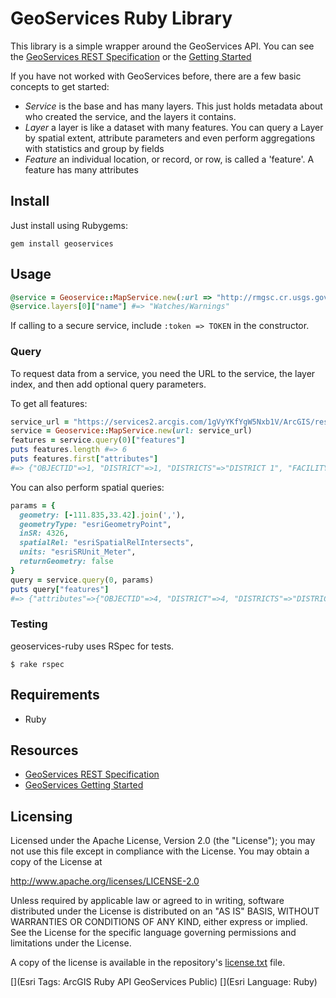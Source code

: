 # GeoServices Ruby Library

This library is a simple wrapper around the GeoServices API. You can see the [GeoServices REST Specification](http://www.esri.com/industries/landing-pages/geoservices/geoservices) or the [Getting Started](https://services.arcgis.com/help/index.html?overview.html)

If you have not worked with GeoServices before, there are a few basic concepts to get started:

* _Service_ is the base and has many layers. This just holds metadata about who created the service, and the layers it contains.
* _Layer_ a layer is like a dataset with many features. You can query a Layer by spatial extent, attribute parameters and even perform aggregations with statistics and group by fields
* _Feature_ an individual location, or record, or row, is called a 'feature'. A feature has many attributes


## Install

Just install using Rubygems:

`gem install geoservices`


## Usage

```ruby
@service = Geoservice::MapService.new(:url => "http://rmgsc.cr.usgs.gov/ArcGIS/rest/services/nhss_weat/MapServer")
@service.layers[0]["name"] #=> "Watches/Warnings"
```

If calling to a secure service, include `:token => TOKEN` in the constructor.

### Query

To request data from a service, you need the URL to the service, the layer index, and then add optional query parameters.

To get all features:

```ruby
service_url = "https://services2.arcgis.com/1gVyYKfYgW5Nxb1V/ArcGIS/rest/services/MesaAzCouncilDistricts/FeatureServer"
service = Geoservice::MapService.new(url: service_url)
features = service.query(0)["features"]
puts features.length #=> 6
puts features.first["attributes"]
#=> {"OBJECTID"=>1, "DISTRICT"=>1, "DISTRICTS"=>"DISTRICT 1", "FACILITYID"=>nil, "GLOBALID"=>"1c14efc5-cef2-4757-a9f5-8be2c3eeab66"}
```

You can also perform spatial queries:

```ruby
params = {
  geometry: [-111.835,33.42].join(','),
  geometryType: "esriGeometryPoint",
  inSR: 4326,
  spatialRel: "esriSpatialRelIntersects",
  units: "esriSRUnit_Meter",
  returnGeometry: false
}
query = service.query(0, params)
puts query["features"]
#=> {"attributes"=>{"OBJECTID"=>4, "DISTRICT"=>4, "DISTRICTS"=>"DISTRICT 4", "FACILITYID"=>nil, "GLOBALID"=>"c9f2f6f1-d210-4332-8610-8ad176ab9d07"}}
```

### Testing

geoservices-ruby uses RSpec for tests. 

    $ rake rspec

## Requirements

* Ruby

## Resources

* [GeoServices REST Specification](http://www.esri.com/industries/landing-pages/geoservices/geoservices)
* [GeoServices Getting Started](https://services.arcgis.com/help/index.html?overview.html)

## Licensing
Licensed under the Apache License, Version 2.0 (the "License");
you may not use this file except in compliance with the License.
You may obtain a copy of the License at

   http://www.apache.org/licenses/LICENSE-2.0

Unless required by applicable law or agreed to in writing, software
distributed under the License is distributed on an "AS IS" BASIS,
WITHOUT WARRANTIES OR CONDITIONS OF ANY KIND, either express or implied.
See the License for the specific language governing permissions and
limitations under the License.

A copy of the license is available in the repository's [license.txt](./license.txt) file.

[](Esri Tags: ArcGIS Ruby API GeoServices Public)
[](Esri Language: Ruby)
